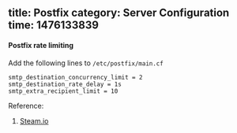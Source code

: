 title: Postfix
category: Server Configuration
time: 1476133839
---
#### Postfix rate limiting

Add the following lines to `/etc/postfix/main.cf`

```
smtp_destination_concurrency_limit = 2
smtp_destination_rate_delay = 1s
smtp_extra_recipient_limit = 10
```

Reference:

1. [Steam.io](http://steam.io/2013/04/01/postfix-rate-limiting/)
